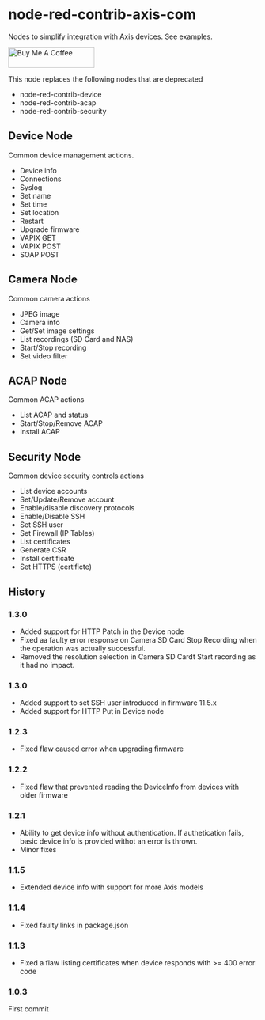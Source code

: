 # node-red-contrib-axis-com

Nodes to simplify integration with Axis devices. See examples.

<a href="https://www.buymeacoffee.com/fredjuhlinl" target="_blank"><img src="https://cdn.buymeacoffee.com/buttons/default-orange.png" alt="Buy Me A Coffee" height="41" width="174"></a>

This node replaces the following nodes that are deprecated
* node-red-contrib-device
* node-red-contrib-acap
* node-red-contrib-security


## Device Node
Common device management actions.
* Device info
* Connections
* Syslog
* Set name
* Set time
* Set location
* Restart
* Upgrade firmware
* VAPIX GET
* VAPIX POST
* SOAP POST

## Camera Node
Common camera actions
* JPEG image
* Camera info
* Get/Set image settings
* List recordings (SD Card and NAS)
* Start/Stop recording
* Set video filter

## ACAP Node
Common ACAP actions
* List ACAP and status
* Start/Stop/Remove ACAP
* Install ACAP

## Security Node
Common device security controls actions
* List device accounts
* Set/Update/Remove account
* Enable/disable discovery protocols
* Enable/Disable SSH
* Set SSH user
* Set Firewall (IP Tables)
* List certificates
* Generate CSR
* Install certificate
* Set HTTPS (certificte)

## History

### 1.3.0
- Added support for HTTP Patch in the Device node
- Fixed aa faulty error response on Camera SD Card Stop Recording when the operation was actually successful.
- Removed the resolution selection in Camera SD Cardt Start recording as it had no impact.

### 1.3.0
- Added support to set SSH user introduced in firmware 11.5.x
- Added support for HTTP Put in Device node

### 1.2.3
- Fixed flaw caused error when upgrading firmware

### 1.2.2
- Fixed flaw that prevented reading the DeviceInfo from devices with older firmware

### 1.2.1
- Ability to get device info without authentication.  If authetication fails, basic device info is provided withot an error is thrown.
- Minor fixes

### 1.1.5
- Extended device info with support for more Axis models

### 1.1.4
- Fixed faulty links in package.json

### 1.1.3 
- Fixed a flaw listing certificates when device responds with >= 400 error code

### 1.0.3 
First commit
